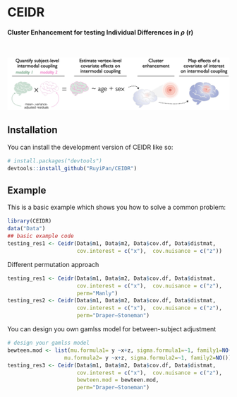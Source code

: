 
<!-- README.md is generated from README.Rmd. Please edit that file -->

# CEIDR

<!-- badges: start -->
<!-- badges: end -->

#### **Cluster Enhancement for testing Individual Differences in $\rho$ (r)**

<br>

![](man/figure/schematic_ceidr.png) <br>

## Installation

You can install the development version of CEIDR like so:

``` r
# install.packages("devtools")
devtools::install_github("RuyiPan/CEIDR")
```

## Example

This is a basic example which shows you how to solve a common problem:

``` r
library(CEIDR)
data("Data")
## basic example code
testing_res1 <- Ceidr(Data$m1, Data$m2, Data$cov.df, Data$distmat, 
                      cov.interest = c("x"),  cov.nuisance = c("z"))
```

Different permutation approach

``` r
testing_res1 <- Ceidr(Data$m1, Data$m2, Data$cov.df, Data$distmat,
                      cov.interest = c("x"),  cov.nuisance = c("z"),
                      perm="Manly")
testing_res2 <- Ceidr(Data$m1, Data$m2, Data$cov.df, Data$distmat, 
                      cov.interest = c("x"),  cov.nuisance = c("z"),
                      perm="Draper–Stoneman")
```

You can design you own gamlss model for between-subject adjustment

``` r
# design your gamlss model
bewteen.mod <- list(mu.formula1= y ~x+z, sigma.formula1=~1, family1=NO(),
                  mu.formula2= y ~x+z, sigma.formula2=~1, family2=NO())
testing_res3 <- Ceidr(Data$m1, Data$m2, Data$cov.df, Data$distmat, 
                      cov.interest = c("x"),  cov.nuisance = c("z"),
                      bewteen.mod = bewteen.mod,
                      perm="Draper–Stoneman")
```
